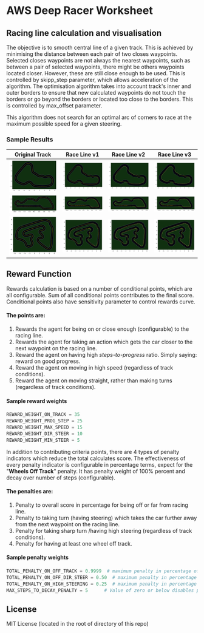 # AWS Deep Racer Worksheet

## Racing line calculation and visualisation

The objective is to smooth central line of a given track. This is achieved by minimising the distance between each pair
 of two closes waypoints. Selected closes waypoints are not always the nearest waypoints, such as between a pair of
 selected waypoints, there might be others waypoints located closer. However, these are still close enough to be used.
 This is controlled by skipp_step parameter, which allows acceleration of the algorithm. The optimisation algorithm
 takes into account track's inner and outer borders to ensure that new calculated waypoints do not touch the borders or
 go beyond the borders or located too close to the borders. This is controlled by  max_offset parameter.

This algorithm does not search for an optimal arc of corners to race at the maximum possible speed for a given steering.

### Sample Results 
| Original Track | Race Line v1 | Race Line v2 | Race Line v3 |
|----------------|--------------|--------------|--------------|
| ![](tracks/Baadal_Track.png) | ![](tracks/Baadal_Track_v1.png) | ![](tracks/Baadal_Track_v2.png) | ![](tracks/Baadal_Track_v3.png) |
| ![](tracks/Playa_Raceway.png) | ![](tracks/Playa_Raceway_v1.png) | ![](tracks/Playa_Raceway_v2.png) | ![](tracks/Playa_Raceway_v3.png) |
| ![](tracks/Expedition_Super_Loop.png) | ![](tracks/Expedition_Super_Loop_v1.png) | ![](tracks/Expedition_Super_Loop_v2.png) | ![](tracks/Expedition_Super_Loop_v3.png) |


## Reward Function

Rewards calculation is based on a number of conditional points, which are all configurable. Sum of all conditional
points contributes to the final score. Conditional points also have sensitivity parameter to control rewards curve. 

#### The points are:
1. Rewards the agent for being on or close enough (configurable) to the racing line.
1. Rewards the agent for taking an action which gets the car closer to the next waypoint on the racing line. 
1. Reward the agent on having high _steps-to-progress_ ratio. Simply saying: reward on good progress.
1. Reward the agent on moving in high speed (regardless of track conditions).
1. Reward the agent on moving straight, rather than making turns (regardless of track conditions).

#### Sample reward weights
```python
REWARD_WEIGHT_ON_TRACK = 35
REWARD_WEIGHT_PROG_STEP = 25
REWARD_WEIGHT_MAX_SPEED = 15
REWARD_WEIGHT_DIR_STEER = 10
REWARD_WEIGHT_MIN_STEER = 5
```

In addition to contributing criteria points, there are 4 types of penalty indicators which reduce the total calculates 
score. The effectiveness of every penalty indicator is configurable in percentage terms, expect for the
"**Wheels Off Track**" penalty. It has penalty weight of 100% percent and decay over number of steps (configurable).
#### The penalties are:
1. Penalty to overall score in percentage for being off or far from racing line.
2. Penalty to taking turn (having steering) which takes the car further away from the next waypoint on the racing line. 
3. Penalty for taking sharp turn /having high steering (regardless of track conditions).
4. Penalty for having at least one  wheel off track.

#### Sample penalty weights
````python
TOTAL_PENALTY_ON_OFF_TRACK = 0.9999  # maximum penalty in percentage of total reward on being off track
TOTAL_PENALTY_ON_OFF_DIR_STEER = 0.50  # maximum penalty in percentage of total reward on off directional steering
TOTAL_PENALTY_ON_HIGH_STEERING = 0.25  # maximum penalty in percentage of total reward on high steering
MAX_STEPS_TO_DECAY_PENALTY = 5      # Value of zero or below disables penalty for having wheels off track
````

## License
MIT License (located in the root of directory of this repo)